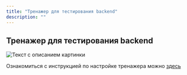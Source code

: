```yaml
---
title: "Тренажер для тестирования backend"
description: ""
---
```


## Тренажер для тестирования backend
![Текст с описанием картинки](/images/Screenshot_2023-04-0.png)

Ознакомиться с инструкцией по настройке тренажера можно <a href="https://github.com/Warrfie/secret_trainer" target="_blank" rel="noreferrer noopener">здесь</a>